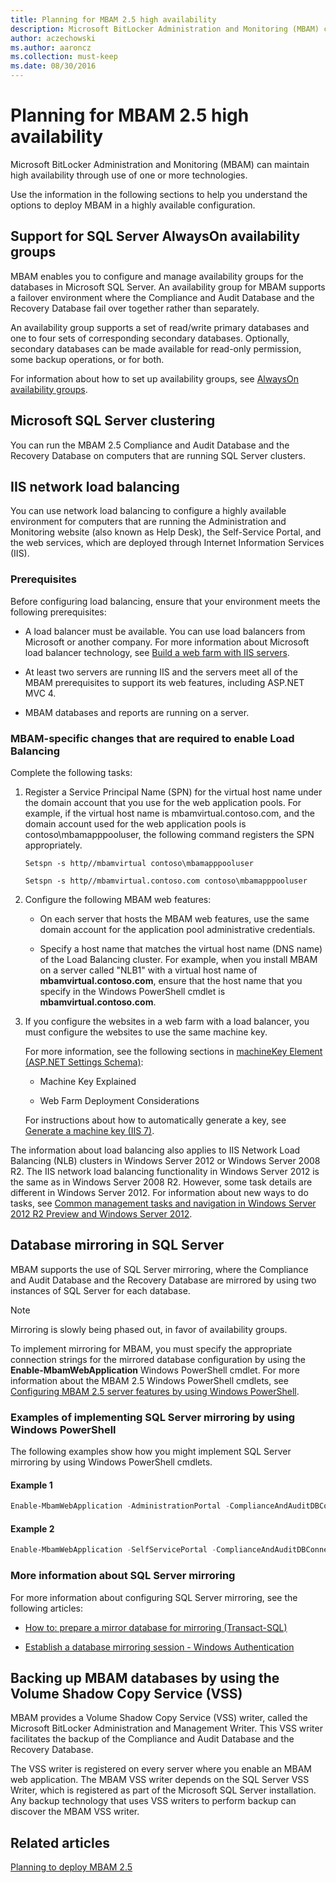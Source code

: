 ```yaml
---
title: Planning for MBAM 2.5 high availability
description: Microsoft BitLocker Administration and Monitoring (MBAM) can maintain high availability through use of one or more technologies.
author: aczechowski
ms.author: aaroncz
ms.collection: must-keep
ms.date: 08/30/2016
---
```


# Planning for MBAM 2.5 high availability

Microsoft BitLocker Administration and Monitoring (MBAM) can maintain high availability through use of one or more technologies.

Use the information in the following sections to help you understand the options to deploy MBAM in a highly available configuration.

## <a href="" id="bkmk-alwayson"></a>Support for SQL Server AlwaysOn availability groups

MBAM enables you to configure and manage availability groups for the databases in Microsoft SQL Server. An availability group for MBAM supports a failover environment where the Compliance and Audit Database and the Recovery Database fail over together rather than separately.

An availability group supports a set of read/write primary databases and one to four sets of corresponding secondary databases. Optionally, secondary databases can be made available for read-only permission, some backup operations, or for both.

For information about how to set up availability groups, see [AlwaysOn availability groups](/sql/database-engine/availability-groups/windows/overview-of-always-on-availability-groups-sql-server).

## <a href="" id="bkmk-sql-clustering"></a>Microsoft SQL Server clustering

You can run the MBAM 2.5 Compliance and Audit Database and the Recovery Database on computers that are running SQL Server clusters.

## <a href="" id="bkmk-load-balance"></a>IIS network load balancing

You can use network load balancing to configure a highly available environment for computers that are running the Administration and Monitoring website (also known as Help Desk), the Self-Service Portal, and the web services, which are deployed through Internet Information Services (IIS).

### Prerequisites

Before configuring load balancing, ensure that your environment meets the following prerequisites:

- A load balancer must be available. You can use load balancers from Microsoft or another company. For more information about Microsoft load balancer technology, see [Build a web farm with IIS servers](/previous-versions/windows/it-pro/windows-server-2012-R2-and-2012/jj129543(v=ws.11)).

- At least two servers are running IIS and the servers meet all of the MBAM prerequisites to support its web features, including ASP.NET MVC 4.

- MBAM databases and reports are running on a server.

### <a href="" id="-------------mbam-specific-changes-that-are-required-to-enable-load-balancing"></a> MBAM-specific changes that are required to enable Load Balancing

Complete the following tasks:

1.  Register a Service Principal Name (SPN) for the virtual host name under the domain account that you use for the web application pools. For example, if the virtual host name is mbamvirtual.contoso.com, and the domain account used for the web application pools is contoso\\mbamapppooluser, the following command registers the SPN appropriately.

    `Setspn -s http//mbamvirtual contoso\mbamapppooluser`

    `Setspn -s http//mbamvirtual.contoso.com contoso\mbamapppooluser`

2.  Configure the following MBAM web features:

    - On each server that hosts the MBAM web features, use the same domain account for the application pool administrative credentials.

    - Specify a host name that matches the virtual host name (DNS name) of the Load Balancing cluster. For example, when you install MBAM on a server called "NLB1" with a virtual host name of **mbamvirtual.contoso.com**, ensure that the host name that you specify in the Windows PowerShell cmdlet is **mbamvirtual.contoso.com**.

3.  If you configure the websites in a web farm with a load balancer, you must configure the websites to use the same machine key.

    For more information, see the following sections in [machineKey Element (ASP.NET Settings Schema)](/previous-versions/dotnet/netframework-4.0/w8h3skw9(v=vs.100)):

    - Machine Key Explained

    - Web Farm Deployment Considerations

    For instructions about how to automatically generate a key, see [Generate a machine key (IIS 7)](/previous-versions/windows/it-pro/windows-server-2008-R2-and-2008/cc772287(v=ws.10)).

The information about load balancing also applies to IIS Network Load Balancing (NLB) clusters in Windows Server 2012 or Windows Server 2008 R2. The IIS network load balancing functionality in Windows Server 2012 is the same as in Windows Server 2008 R2. However, some task details are different in Windows Server 2012. For information about new ways to do tasks, see [Common management tasks and navigation in Windows Server 2012 R2 Preview and Windows Server 2012](/previous-versions/windows/it-pro/windows-server-2012-R2-and-2012/hh831491(v=ws.11)).

## <a href="" id="bkmk-db-mirroring"></a>Database mirroring in SQL Server

MBAM supports the use of SQL Server mirroring, where the Compliance and Audit Database and the Recovery Database are mirrored by using two instances of SQL Server for each database.

> [!NOTE]
> Mirroring is slowly being phased out, in favor of availability groups.

To implement mirroring for MBAM, you must specify the appropriate connection strings for the mirrored database configuration by using the **Enable-MbamWebApplication** Windows PowerShell cmdlet. For more information about the MBAM 2.5 Windows PowerShell cmdlets, see [Configuring MBAM 2.5 server features by using Windows PowerShell](configuring-mbam-25-server-features-by-using-windows-powershell.md).

### Examples of implementing SQL Server mirroring by using Windows PowerShell

The following examples show how you might implement SQL Server mirroring by using Windows PowerShell cmdlets.

#### Example 1

```powershell
Enable-MbamWebApplication -AdministrationPortal -ComplianceAndAuditDBConnectionString 'Integrated Security=SSPI;Data Source=MyDatabaseServer;Failover Partner=myMirrorServerAddress;Initial Catalog="MBAM Compliance Status";' -RecoveryDBConnectionString 'Integrated Security=SSPI;Data Source=MyDatabaseServer;Failover Partner=myMirrorServerAddress;Initial Catalog="MBAM Recovery and Hardware";' -AdvancedHelpdeskAccessGroup "MyDomain\AdvancedUserGroup" -HelpdeskAccessGroup "MyDomain\StandardUserGroup" -ReportsReadOnlyAccessGroup "MyDomain\ReportUserGroup" -ReportUrl "https://MyReportServer/ReportServer" -Port 443 -WebServiceApplicationPoolCredential (Get-Credential) -Certificate (dir cert:\LocalMachine\My\E2A7EA5533890D6567E40DFC46F53B3D31D6B689)
```

#### Example 2

```powershell
Enable-MbamWebApplication -SelfServicePortal -ComplianceAndAuditDBConnectionString 'Integrated Security=SSPI;Data Source=MyDatabaseServer; Failover Partner=myMirrorServerAddress;Initial Catalog="MBAM Compliance Status";' -RecoveryDBConnectionString 'Integrated Security=SSPI;Data Source=MyDatabaseServer;I Failover Partner=myMirrorServerAddress;Initial Catalog="MBAM Recovery and Hardware";' -Port 443 -WebServiceApplicationPoolCredential (Get-Credential) -Certificate (dir cert:\LocalMachine\My\E2A7EA5533890D6567E40DFC46F53B3D31D6B689)
```

### More information about SQL Server mirroring

For more information about configuring SQL Server mirroring, see the following articles:

- [How to: prepare a mirror database for mirroring (Transact-SQL)](/previous-versions/sql/sql-server-2008-r2/ms189047(v=sql.105))

- [Establish a database mirroring session - Windows Authentication](/sql/database-engine/database-mirroring/establish-database-mirroring-session-windows-authentication)

## <a href="" id="bkmk-vss"></a>Backing up MBAM databases by using the Volume Shadow Copy Service (VSS)

MBAM provides a Volume Shadow Copy Service (VSS) writer, called the Microsoft BitLocker Administration and Management Writer. This VSS writer facilitates the backup of the Compliance and Audit Database and the Recovery Database.

The VSS writer is registered on every server where you enable an MBAM web application. The MBAM VSS writer depends on the SQL Server VSS Writer, which is registered as part of the Microsoft SQL Server installation. Any backup technology that uses VSS writers to perform backup can discover the MBAM VSS writer.

## Related articles

[Planning to deploy MBAM 2.5](planning-to-deploy-mbam-25.md)
